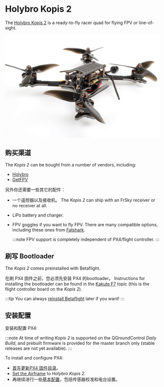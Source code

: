 # Holybro Kopis 2

The [Holybro Kopis 2](http://www.holybro.com/product/kopis-2/) is a ready-to-fly racer quad for flying FPV or line-of-sight.

![Kopis 2](../../assets/hardware/holybro_kopis2.jpg)

## 购买渠道

The *Kopis 2* can be bought from a number of vendors, including:

- [Holybro](https://shop.holybro.com/kopis-2_p1114.html)
- [GetFPV](https://www.getfpv.com/holybro-kopis-2-fpv-racing-drone-pnp.html)

另外你还需要一些其它的配件：

- 一个遥控器以及接收机。 The *Kopis 2* can ship with an FrSky receiver or no receiver at all.
- LiPo battery and charger.
- FPV goggles if you want to fly FPV. There are many compatible options, including these ones from [Fatshark](https://www.fatshark.com/product/dominator-hd-v3-fpv-headset-goggles/).
    
    :::note FPV support is completely independent of PX4/flight controller.
:::

## 刷写 Bootloader

The *Kopis 2* comes preinstalled with Betaflight.

在刷 PX4 固件之前，您必须先安装 PX4 的bootloader。 Instructions for installing the bootloader can be found in the [Kakute F7](../flight_controller/kakutef7.md#bootloader) topic (this is the flight controller board on the *Kopis 2*).

:::tip
You can always [reinstall Betaflight](../advanced_config/bootloader_update_from_betaflight.md#reinstall_betaflight) later if you want!
:::

## 安装配置

安装和配置 PX4:

:::note
At time of writing *Kopis 2* is supported on the QGroundControl *Daily Build*, and prebuilt firmware is provided for the master branch only (stable releases are not yet available).
:::

To install and configure PX4:

- [首先更新PX4 固件目录](../config/firmware.md)。 
- [Set the Airframe](../config/airframe.md) to *Holybro Kopis 2*.
- 再继续进行一些[基本配置](../config/README.md)，包括传感器校准和电台设置。

<!--
## Video

TODO
{% youtube %}
{% endyoutube %}
-->